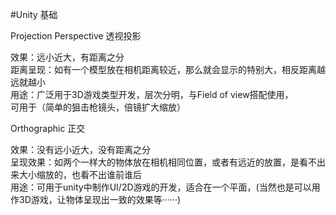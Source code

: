 #Unity 基础

Projection Perspective  透视投影

效果：远小近大，有距离之分  
距离呈现：如有一个模型放在相机距离较近，那么就会显示的特别大，相反距离越远就越小  
用途：广泛用于3D游戏类型开发，层次分明，与Field of view搭配使用，  
可用于（简单的狙击枪镜头，倍镜扩大缩放）  

Orthographic 正交

效果：没有远小近大，没有距离之分  
呈现效果：如两个一样大的物体放在相机相同位置，或者有远近的放置，是看不出来大小缩放的，也看不出谁前谁后  
用途：可用于unity中制作UI/2D游戏的开发，适合在一个平面，(当然也是可以用作3D游戏，让物体呈现出一致的效果等······)  